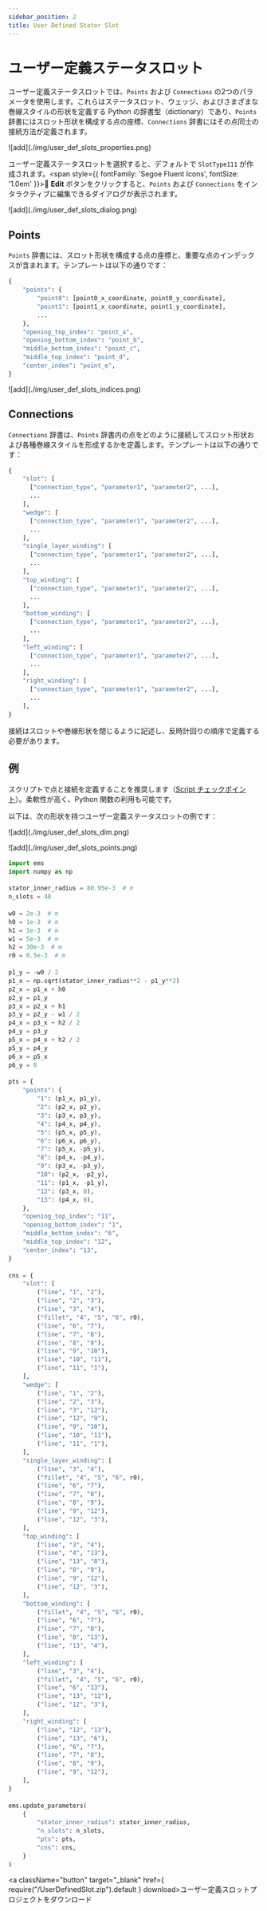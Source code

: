 ```yaml
---
sidebar_position: 2
title: User Defined Stator Slot
---
```

# ユーザー定義ステータスロット

ユーザー定義ステータスロットでは、`Points` および `Connections` の2つのパラメータを使用します。これらはステータスロット、ウェッジ、およびさまざまな巻線スタイルの形状を定義する Python の辞書型（dictionary）であり、`Points` 辞書にはスロット形状を構成する点の座標、`Connections` 辞書にはその点同士の接続方法が定義されます。

<p class="ems">![add](./img/user_def_slots_properties.png)</p>

ユーザー定義ステータスロットを選択すると、デフォルトで `SlotType111` が作成されます。<span style={{ fontFamily: 'Segoe Fluent Icons', fontSize: '1.0em' }}>&#xE70F;</span> **Edit** ボタンをクリックすると、`Points` および `Connections` をインタラクティブに編集できるダイアログが表示されます。

<p class="ems">![add](./img/user_def_slots_dialog.png)</p>

## Points

`Points` 辞書には、スロット形状を構成する点の座標と、重要な点のインデックスが含まれます。テンプレートは以下の通りです：

```python
{
    "points": {
        "point0": [point0_x_coordinate, point0_y_coordinate],
        "point1": [point1_x_coordinate, point1_y_coordinate],
        ...
    },
    "opening_top_index": "point_a",
    "opening_bottom_index": "point_b",
    "middle_bottom_index": "point_c",
    "middle_top_index": "point_d",
    "center_index": "point_e",
}
````

<p class="ems">![add](./img/user_def_slots_indices.png)</p>

## Connections

`Connections` 辞書は、`Points` 辞書内の点をどのように接続してスロット形状および各種巻線スタイルを形成するかを定義します。テンプレートは以下の通りです：

```python
{
    "slot": [
      ["connection_type", "parameter1", "parameter2", ...],
      ...
    ],
    "wedge": [
      ["connection_type", "parameter1", "parameter2", ...],
      ...
    ],
    "single_layer_winding": [
      ["connection_type", "parameter1", "parameter2", ...],
      ...
    ],
    "top_winding": [
      ["connection_type", "parameter1", "parameter2", ...],
      ...
    ],
    "bottom_winding": [
      ["connection_type", "parameter1", "parameter2", ...],
      ...
    ],
    "left_winding": [
      ["connection_type", "parameter1", "parameter2", ...],
      ...
    ],
    "right_winding": [
      ["connection_type", "parameter1", "parameter2", ...],
      ...
    ],
}
```

接続はスロットや巻線形状を閉じるように記述し、反時計回りの順序で定義する必要があります。

## 例

スクリプトで点と接続を定義することを推奨します（[Script チェックポイント](https://emsolution-ssil.github.io/eMotorSolutionDoc/docs/docs/script)）。柔軟性が高く、Python 関数の利用も可能です。

以下は、次の形状を持つユーザー定義ステータスロットの例です：

<p class="ems">![add](./img/user_def_slots_dim.png)</p>

<p class="ems">![add](./img/user_def_slots_points.png)</p>

```python
import ems
import numpy as np

stator_inner_radius = 80.95e-3  # m
n_slots = 48

w0 = 2e-3  # m
h0 = 1e-3  # m
h1 = 1e-3  # m
w1 = 5e-3  # m
h2 = 30e-3  # m
r0 = 0.5e-3  # m

p1_y = -w0 / 2
p1_x = np.sqrt(stator_inner_radius**2 - p1_y**2)
p2_x = p1_x + h0
p2_y = p1_y
p3_x = p2_x + h1
p3_y = p2_y - w1 / 2
p4_x = p3_x + h2 / 2
p4_y = p3_y
p5_x = p4_x + h2 / 2
p5_y = p4_y
p6_x = p5_x
p6_y = 0

pts = {
    "points": {
        "1": (p1_x, p1_y),
        "2": (p2_x, p2_y),
        "3": (p3_x, p3_y),
        "4": (p4_x, p4_y),
        "5": (p5_x, p5_y),
        "6": (p6_x, p6_y),
        "7": (p5_x, -p5_y),
        "8": (p4_x, -p4_y),
        "9": (p3_x, -p3_y),
        "10": (p2_x, -p2_y),
        "11": (p1_x, -p1_y),
        "12": (p3_x, 0),
        "13": (p4_x, 0),
    },
    "opening_top_index": "11",
    "opening_bottom_index": "1",
    "middle_bottom_index": "6",
    "middle_top_index": "12",
    "center_index": "13",
}

cns = {
    "slot": [
        ("line", "1", "2"),
        ("line", "2", "3"),
        ("line", "3", "4"),
        ("fillet", "4", "5", "6", r0),
        ("line", "6", "7"),
        ("line", "7", "8"),
        ("line", "8", "9"),
        ("line", "9", "10"),
        ("line", "10", "11"),
        ("line", "11", "1"),
    ],
    "wedge": [
        ("line", "1", "2"),
        ("line", "2", "3"),
        ("line", "3", "12"),
        ("line", "12", "9"),
        ("line", "9", "10"),
        ("line", "10", "11"),
        ("line", "11", "1"),
    ],
    "single_layer_winding": [
        ("line", "3", "4"),
        ("fillet", "4", "5", "6", r0),
        ("line", "6", "7"),
        ("line", "7", "8"),
        ("line", "8", "9"),
        ("line", "9", "12"),
        ("line", "12", "3"),
    ],
    "top_winding": [
        ("line", "3", "4"),
        ("line", "4", "13"),
        ("line", "13", "8"),
        ("line", "8", "9"),
        ("line", "9", "12"),
        ("line", "12", "3"),
    ],
    "bottom_winding": [
        ("fillet", "4", "5", "6", r0),
        ("line", "6", "7"),
        ("line", "7", "8"),
        ("line", "8", "13"),
        ("line", "13", "4"),
    ],
    "left_winding": [
        ("line", "3", "4"),
        ("fillet", "4", "5", "6", r0),
        ("line", "6", "13"),
        ("line", "13", "12"),
        ("line", "12", "3"),
    ],
    "right_winding": [
        ("line", "12", "13"),
        ("line", "13", "6"),
        ("line", "6", "7"),
        ("line", "7", "8"),
        ("line", "8", "9"),
        ("line", "9", "12"),
    ],
}

ems.update_parameters(
    {
        "stator_inner_radius": stator_inner_radius,
        "n_slots": n_slots,
        "pts": pts,
        "cns": cns,
    }
)
```

<a className="button" target="\_blank" href={ require("/UserDefinedSlot.zip").default } download>ユーザー定義スロットプロジェクトをダウンロード</a>


